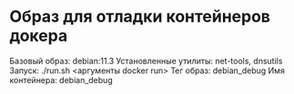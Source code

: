 Образ для отладки контейнеров докера
====================================

Базовый образ: debian:11.3
Установленные утилиты: net-tools, dnsutils
Запуск: ./run.sh \<аргументы docker run\>
Тег образ: debian_debug
Имя контейнера: debian_debug
